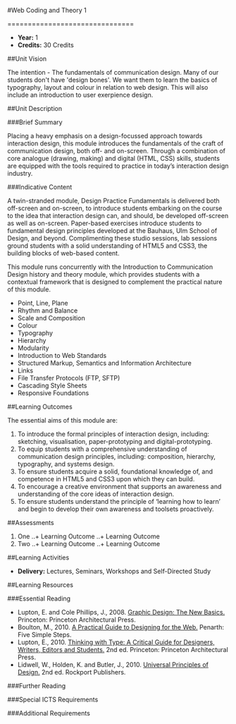 #Web Coding and Theory 1
<!-- Temporary title -->
===============================

+ __Year:__ 1
+ __Credits:__ 30 Credits

##Unit Vision

The intention - The fundamentals of communication design. Many of our students don't have 'design bones'. We want them to learn the basics of typography, layout and colour in relation to web design. This will also include an introduction to user exerpience design.

##Unit Description

###Brief Summary

<!-- 140 characters -->

Placing a heavy emphasis on a design-focussed approach towards interaction design, this module introduces the fundamentals of the craft of communication design, both off- and on-screen. Through a combination of core analogue (drawing, making) and digital (HTML, CSS) skills, students are equipped with the tools required to practice in today’s interaction design industry. 

###Indicative Content

A twin-stranded module, Design Practice Fundamentals is delivered both off-screen and on-screen, to introduce students embarking on the course to the idea that interaction design can, and should, be developed off-screen as well as on-screen. Paper-based exercises introduce students to fundamental design principles developed at the Bauhaus, Ulm School of Design, and beyond. Complimenting these studio sessions, lab sessions ground students with a solid understanding of HTML5 and CSS3, the building blocks of web-based content.

This module runs concurrently with the Introduction to Communication Design history and theory module, which provides students with a contextual framework that is designed to complement the practical nature of this module.

+ Point, Line, Plane
+ Rhythm and Balance
+ Scale and Composition
+ Colour
+ Typography
+ Hierarchy
+ Modularity
+ Introduction to Web Standards
+ Structured Markup, Semantics and Information Architecture
+ Links
+ File Transfer Protocols (FTP, SFTP)
+ Cascading Style Sheets
+ Responsive Foundations

##Learning Outcomes

The essential aims of this module are:

1. To introduce the formal principles of interaction design, including: sketching, visualisation, paper-prototyping and digital-prototyping.
1. To equip students with a comprehensive understanding of communication design principles, including: composition, hierarchy, typography, and systems design.
1. To ensure students acquire a solid, foundational knowledge of, and competence in HTML5 and CSS3 upon which they can build.
1. To encourage a creative environment that supports an awareness and understanding of the core ideas of interaction design.
1. To ensure students understand the principle of ‘learning how to learn’ and begin to develop their own awareness and toolsets proactively.


##Assessments

1. One
..+ Learning Outcome
..+ Learning Outcome
2. Two
..+ Learning Outcome
..+ Learning Outcome

##Learning Activities

+ __Delivery:__ Lectures, Seminars, Workshops and Self-Directed Study

##Learning Resources

###Essential Reading

+ Lupton, E. and Cole Phillips, J., 2008. [Graphic Design: The New Basics.](http://www.amazon.co.uk/exec/obidos/ASIN/1568987021/monographic-21) Princeton: Princeton Architectural Press.
+ Boulton, M., 2010. [A Practical Guide to Designing for the Web.](http://www.fivesimplesteps.com/products/a-practical-guide-to-designing-for-the-web) Penarth: Five Simple Steps.
+ Lupton, E., 2010. [Thinking with Type: A Critical Guide for Designers, Writers, Editors and Students.](http://www.amazon.co.uk/exec/obidos/ASIN/1568989695/monographic-21) 2nd ed. Princeton: Princeton Architectural Press.
+ Lidwell, W., Holden, K. and Butler, J., 2010. [Universal Principles of Design.](http://www.amazon.co.uk/exec/obidos/ASIN/1592535879/monographic-21) 2nd ed. Rockport Publishers.


###Further Reading



###Special ICTS Requirements

###Additional Requirements

<!--

Notes

-->



